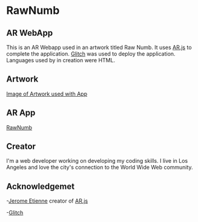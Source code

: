 # RawNumb


## AR WebApp

This is an AR Webapp used in an artwork titled Raw Numb. It uses [AR.js](https://github.com/AR-js-org) to complete the application. [Glitch](https://glitch.com/) was used to deploy the application. 
Languages used  by in creation were HTML. 

## Artwork
[Image of Artwork used with App](https://www.instagram.com/p/CIkJgUXFvjb/?utm_source=ig_web_copy_link)

## AR App
[RawNumb](https://rawnumb.glitch.me)



## Creator
I'm a web developer working on developing my coding skills. I live in Los Angeles and love the city's connection to the World Wide Web community. 

## Acknowledgemet

-[Jerome Etienne](https://github.com/jeromeetienne) creator of [AR.js](https://github.com/AR-js-org)

-[Glitch](https://glitch.com/)


